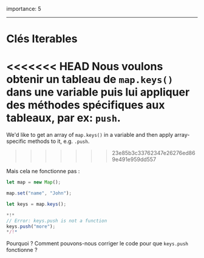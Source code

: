 importance: 5

---

# Clés Iterables

<<<<<<< HEAD
Nous voulons obtenir un tableau de `map.keys()` dans une variable puis lui appliquer des méthodes spécifiques aux tableaux, par ex: `push`.
=======
We'd like to get an array of `map.keys()` in a variable and then apply array-specific methods to it, e.g. `.push`.
>>>>>>> 23e85b3c33762347e26276ed869e491e959dd557

Mais cela ne fonctionne pas :

```js run
let map = new Map();

map.set("name", "John");

let keys = map.keys();

*!*
// Error: keys.push is not a function
keys.push("more");
*/!*
```

Pourquoi ? Comment pouvons-nous corriger le code pour que `keys.push` fonctionne ?
